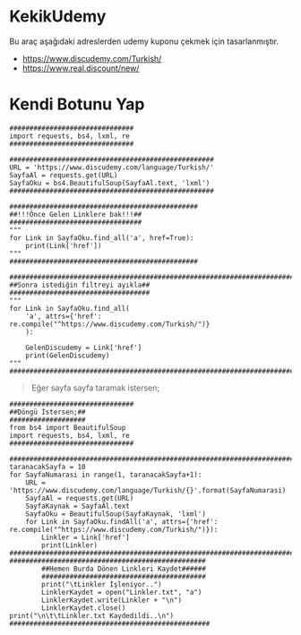 # KekikUdemy
Bu araç aşağıdaki adreslerden udemy kuponu çekmek için tasarlanmıştır.
 - https://www.discudemy.com/Turkish/
 - https://www.real.discount/new/

# Kendi Botunu Yap
    ###############################
    import requests, bs4, lxml, re
    ###############################
    
    ###################################################
    URL = 'https://www.discudemy.com/language/Turkish/'
    SayfaAl = requests.get(URL)
    SayfaOku = bs4.BeautifulSoup(SayfaAl.text, 'lxml')
    ###################################################
    
    ###############################################
    ##!!!Önce Gelen Linklere bak!!!##
    #################################
    """
    for Link in SayfaOku.find_all('a', href=True):
        print(Link['href'])
    """
    ###############################################
    
    ##########################################################################
    ##Sonra istediğin filtreyi ayıkla##
    ###################################
    """
    for Link in SayfaOku.find_all(
        'a', attrs={'href': re.compile("^https://www.discudemy.com/Turkish/")}
        ):
        
        GelenDiscudemy = Link['href']
        print(GelenDiscudemy)
    """
    ##########################################################################

> Eğer sayfa sayfa taramak istersen;

    ###############################
    ##Döngü İstersen;##
    ###################
    from bs4 import BeautifulSoup
    import requests, bs4, lxml, re
    ###############################
    
    ##########################################################################################################
    taranacakSayfa = 10
    for SayfaNumarasi in range(1, taranacakSayfa+1):
        URL = 'https://www.discudemy.com/language/Turkish/{}'.format(SayfaNumarasi)
        SayfaAl = requests.get(URL)
        SayfaKaynak = SayfaAl.text
        SayfaOku = BeautifulSoup(SayfaKaynak, 'lxml')
        for Link in SayfaOku.findAll('a', attrs={'href': re.compile("^https://www.discudemy.com/Turkish/")}):
            Linkler = Link['href']
            print(Linkler)
    ##########################################################################################################
    #################################################
            ##Hemen Burda Dönen Linkleri Kaydet######
            #########################################
            print("\tLinkler İşleniyor..")
            LinklerKaydet = open("Linkler.txt", "a")
            LinklerKaydet.write(Linkler + "\n")
            LinklerKaydet.close()
    print("\n\t\tLinkler.txt Kaydedildi..\n")
    ##################################################
